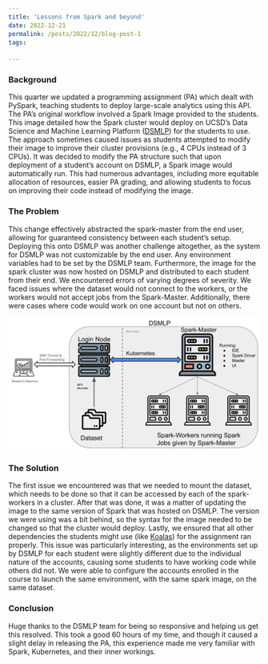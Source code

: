 ```yaml
---
title: 'Lessons from Spark and beyond'
date: 2022-12-21
permalink: /posts/2022/12/blog-post-1
tags:

---
```

### Background
This quarter we updated a programming assignment (PA) which dealt with PySpark, teaching students to deploy large-scale analytics using this API. The PA’s original workflow involved a Spark Image provided to the students. This image detailed how the Spark cluster would deploy on UCSD’s Data Science and Machine Learning Platform ([DSMLP](https://datahub.ucsd.edu/)) for the students to use. The approach sometimes caused issues as students attempted to modify their image to improve their cluster provisions (e.g., 4 CPUs instead of 3 CPUs). It was decided to modify the PA structure such that upon deployment of a student’s account on DSMLP, a Spark image would automatically run. This had numerous advantages, including more equitable allocation of resources, easier PA grading, and allowing students to focus on improving their code instead of modifying the image.

### The Problem
This change effectively abstracted the spark-master from the end user, allowing for guaranteed consistency between each student’s setup. Deploying this onto DSMLP was another challenge altogether, as the system for DSMLP was not customizable by the end user. Any environment variables had to be set by the DSMLP team. Furthermore, the image for the spark cluster was now hosted on DSMLP and distributed to each student from their end. We encountered errors of varying degrees of severity. We faced issues where the dataset would not connect to the workers, or the workers would not accept jobs from the Spark-Master. Additionally, there were cases where code would work on one account but not on others.

![DMSLP and its setup](./dsmlp_setup.jpg)

### The Solution
The first issue we encountered was that we needed to mount the dataset, which needs to be done so that it can be accessed by each of the spark-workers in a cluster. After that was done, it was a matter of updating the image to the same version of Spark that was hosted on DSMLP. The version we were using was a bit behind, so the syntax for the image needed to be changed so that the cluster would deploy. Lastly, we ensured that all other dependencies the students might use (like [Koalas](https://koalas.readthedocs.io/en/latest/)) for the assignment ran properly. This issue was particularly interesting, as the environments set up by DSMLP for each student were slightly different due to the individual nature of the accounts, causing some students to have working code while others did not. We were able to configure the accounts enrolled in the course to launch the same environment, with the same spark image, on the same dataset.

### Conclusion
Huge thanks to the DSMLP team for being so responsive and helping us get this resolved. This took a good 60 hours of my time, and though it caused a slight delay in releasing the PA, this experience made me very familiar with Spark, Kubernetes, and their inner workings.
